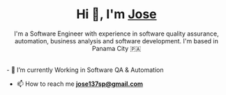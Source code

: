 

<h1 align="center">Hi 👋, I'm <a href="https://github.com/jose137sp" target="blank">
Jose</a></h1>
<p align="center">I'm a Software Engineer with experience in software quality
assurance, automation, business analysis and software development. I'm based in Panama City &#127477;&#127462</p>
<br>
- 🔭 I’m currently Working in Software QA & Automation

- 📫 How to reach me **jose137sp@gmail.com**

</p>
